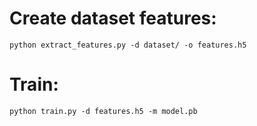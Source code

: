 # Create dataset features:
```
python extract_features.py -d dataset/ -o features.h5
```
# Train:
```
python train.py -d features.h5 -m model.pb
```
